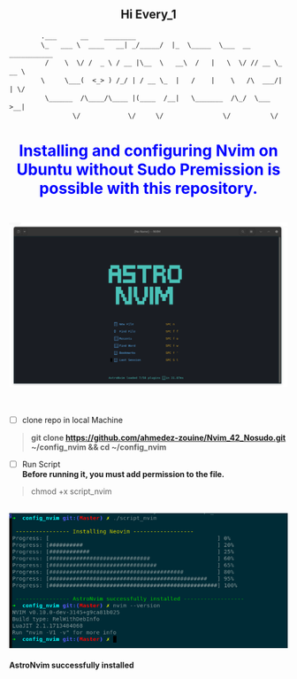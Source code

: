 
<h3 align="center">
  <h2 align="center" >Hi Every_1 </h2>


            .___      __    ________                      
            \_   ___ \  ____   __| _/_____/  |_  \_____  \___  __ ___________ 
             /    \  \/ /  _ \ / __ |\__  \   __\  /   |   \  \/ // __ \_  __ \
            \     \___(  <_> ) /_/ | / __ \_  |   /    |    \   /\  ___/|  | \/
             \______  /\____/\____ |(____  /__|   \_______  /\_/  \___  >__|   
                    \/            \/     \/               \/          \/      

</h3>
<div style="text-align: center;">
<h3 style="color: blue; font-size: 2em;text-align: center; "> Installing and configuring Nvim on Ubuntu without Sudo Premission is possible with this repository.</h3>
<br> 
<img src="nvim.png" alt="Image description" title="Image Title" />
</div>
<br>
<br>

- [ ] clone repo in local Machine <br>
> **git clone https://github.com/ahmedez-zouine/Nvim_42_Nosudo.git ~/config_nvim && cd ~/config_nvim**
- [ ] Run Script <br>
**Before running it, you must add permission to the file.**
> chmod +x script_nvim

<br>
<img style="text-align: center" src="final.png" alt="Image description" title="Image Title" />
<br>
<h4 style="text-align: center, color: blue, font-size : bold">AstroNvim successfully installed <h4>
